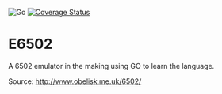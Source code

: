![Go](https://github.com/szeplakig/E6502/workflows/Go/badge.svg)
[![Coverage Status](https://coveralls.io/repos/github/szeplakig/E6502/badge.svg?branch=master)](https://coveralls.io/github/szeplakig/E6502?branch=master)

# E6502
A 6502 emulator in the making using GO to learn the language.

Source: http://www.obelisk.me.uk/6502/

